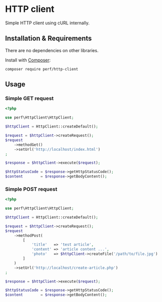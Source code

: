 HTTP client
===========

Simple HTTP client using cURL internally.

## Installation & Requirements

There are no dependencies on other libraries.

Install with [Composer](http://getcomposer.org):

```shell script
composer require perf/http-client
```

## Usage

### Simple GET request

```php
<?php

use perf\HttpClient\HttpClient;

$httpClient = HttpClient::createDefault();

$request = $httpClient->createRequest();
$request
    ->methodGet()
    ->setUrl('http://localhost/index.html')
;

$response = $httpClient->execute($request);

$httpStatusCode = $response->getHttpStatusCode();
$content        = $response->getBodyContent();

```

### Simple POST request

```php
<?php

use perf\HttpClient\HttpClient;

$httpClient = HttpClient::createDefault();

$request = $httpClient->createRequest();
$request
    ->methodPost(
        [
            'title'   => 'test article',
            'content' => 'article content ...',
            'photo'   => $httpClient->createFile('/path/to/file.jpg')
        ]
    )
    ->setUrl('http://localhost/create-article.php')
;

$response = $httpClient->execute($request);

$httpStatusCode = $response->getHttpStatusCode();
$content        = $response->getBodyContent();

```

